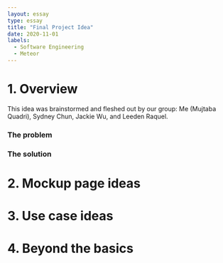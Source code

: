```yaml
---
layout: essay
type: essay
title: "Final Project Idea"
date: 2020-11-01
labels:
  - Software Engineering
  - Meteor
---
```



# 1. Overview
This idea was brainstormed and fleshed out by our group: Me (Mujtaba Quadri), Sydney Chun, Jackie Wu, and Leeden Raquel.

### The problem

### The solution

# 2. Mockup page ideas

# 3. Use case ideas

# 4. Beyond the basics
